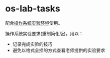 # os-lab-tasks

配合[操作系统实验环境](https://github.com/yyhhenry/oslab)使用。

操作系统实验要求(重制简化版)，用以：

- 记录完成实验的技巧
- 避免以格式全损的方式查看老师提供的实验要求
